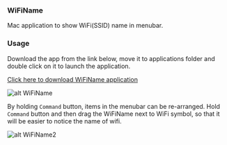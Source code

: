 ### WiFiName

Mac application to show WiFi(SSID) name in menubar.


### Usage

Download the app from the link below, move it to applications folder and double click on it to launch the application.


[Click here to download WiFiName application](https://github.com/ChillarAnand/WiFiName/releases/download/v0.0.1/WiFiName.app.zip)


![alt WiFiName](https://user-images.githubusercontent.com/4463796/64627019-88b88180-d40c-11e9-8e69-2deef5778b38.png)


By holding `Command` button, items in the menubar can be re-arranged. Hold `Command` button and then drag the WiFiName next to WiFi symbol, so that it will be easier to notice the name of wifi.

![alt WiFiName2](https://user-images.githubusercontent.com/4463796/64627021-89511800-d40c-11e9-94ed-3b00c03636d6.png)
